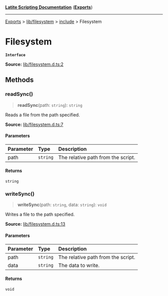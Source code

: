 [**Latite Scripting Documentation**](../../../../README.md) ([**Exports**](../../../../exports.md))

---

[Exports](../../../../exports.md) > [lib/filesystem](../../../index.md) > [include](../index.md) > Filesystem

# Filesystem

**`Interface`**

**Source:** [lib/filesystem.d.ts:2](https://github.com/LatiteScripting/latitescripting.github.io/blob/b8f7d69/definitions/lib/filesystem.d.ts#L2)

## Methods

### readSync()

> **readSync**(path: `string`): `string`

Reads a file from the path specified.

**Source:** [lib/filesystem.d.ts:7](https://github.com/LatiteScripting/latitescripting.github.io/blob/b8f7d69/definitions/lib/filesystem.d.ts#L7)

#### Parameters

| Parameter | Type     | Description                        |
| :-------- | :------- | :--------------------------------- |
| path      | `string` | The relative path from the script. |

#### Returns

`string`

### writeSync()

> **writeSync**(path: `string`, data: `string`): `void`

Writes a file to the path specified.

**Source:** [lib/filesystem.d.ts:13](https://github.com/LatiteScripting/latitescripting.github.io/blob/b8f7d69/definitions/lib/filesystem.d.ts#L13)

#### Parameters

| Parameter | Type     | Description                        |
| :-------- | :------- | :--------------------------------- |
| path      | `string` | The relative path from the script. |
| data      | `string` | The data to write.                 |

#### Returns

`void`
